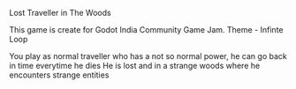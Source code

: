 Lost Traveller in The Woods

This game is create for Godot India Community Game Jam. Theme - Infinte Loop

You play as normal traveller who has a not so normal power, he can go back in time everytime he dies
He is lost and in a strange woods where he encounters strange entities
